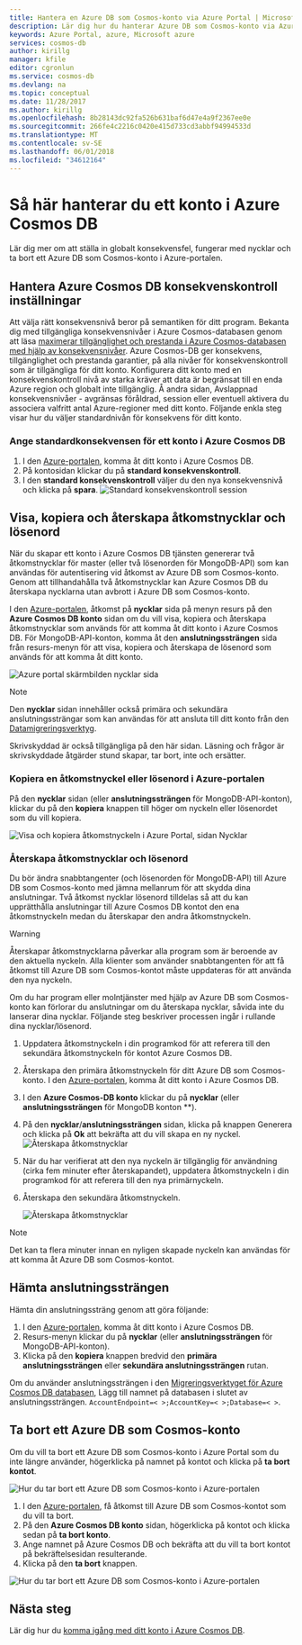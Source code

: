 ```yaml
---
title: Hantera en Azure DB som Cosmos-konto via Azure Portal | Microsoft Docs
description: Lär dig hur du hanterar Azure DB som Cosmos-konto via Azure Portal. Hitta en vägledning om hur du använder Azure-portalen visa, kopiera, ta bort och ha åtkomst till konton.
keywords: Azure Portal, azure, Microsoft azure
services: cosmos-db
author: kirillg
manager: kfile
editor: cgronlun
ms.service: cosmos-db
ms.devlang: na
ms.topic: conceptual
ms.date: 11/28/2017
ms.author: kirillg
ms.openlocfilehash: 8b28143dc92fa526b631baf6d47e4a9f2367ee0e
ms.sourcegitcommit: 266fe4c2216c0420e415d733cd3abbf94994533d
ms.translationtype: MT
ms.contentlocale: sv-SE
ms.lasthandoff: 06/01/2018
ms.locfileid: "34612164"
---
```

# <a name="how-to-manage-an-azure-cosmos-db-account"></a>Så här hanterar du ett konto i Azure Cosmos DB
Lär dig mer om att ställa in globalt konsekvensfel, fungerar med nycklar och ta bort ett Azure DB som Cosmos-konto i Azure-portalen.

## <a id="consistency"></a>Hantera Azure Cosmos DB konsekvenskontroll inställningar
Att välja rätt konsekvensnivå beror på semantiken för ditt program. Bekanta dig med tillgängliga konsekvensnivåer i Azure Cosmos-databasen genom att läsa [maximerar tillgänglighet och prestanda i Azure Cosmos-databasen med hjälp av konsekvensnivåer][consistency]. Azure Cosmos-DB ger konsekvens, tillgänglighet och prestanda garantier, på alla nivåer för konsekvenskontroll som är tillgängliga för ditt konto. Konfigurera ditt konto med en konsekvenskontroll nivå av starka kräver att data är begränsat till en enda Azure region och globalt inte tillgänglig. Å andra sidan, Avslappnad konsekvensnivåer - avgränsas föråldrad, session eller eventuell aktivera du associera valfritt antal Azure-regioner med ditt konto. Följande enkla steg visar hur du väljer standardnivån för konsekvens för ditt konto.

### <a name="to-specify-the-default-consistency-for-an-azure-cosmos-db-account"></a>Ange standardkonsekvensen för ett konto i Azure Cosmos DB
1. I den [Azure-portalen](https://portal.azure.com/), komma åt ditt konto i Azure Cosmos DB.
2. På kontosidan klickar du på **standard konsekvenskontroll**.
3. I den **standard konsekvenskontroll** väljer du den nya konsekvensnivå och klicka på **spara**.
    ![Standard konsekvenskontroll session][5]

## <a id="keys"></a>Visa, kopiera och återskapa åtkomstnycklar och lösenord
När du skapar ett konto i Azure Cosmos DB tjänsten genererar två åtkomstnycklar för master (eller två lösenorden för MongoDB-API) som kan användas för autentisering vid åtkomst av Azure DB som Cosmos-konto. Genom att tillhandahålla två åtkomstnycklar kan Azure Cosmos DB du återskapa nycklarna utan avbrott i Azure DB som Cosmos-konto. 

I den [Azure-portalen](https://portal.azure.com/), åtkomst på **nycklar** sida på menyn resurs på den **Azure Cosmos DB konto** sidan om du vill visa, kopiera och återskapa åtkomstnycklar som används för att komma åt ditt konto i Azure Cosmos DB. För MongoDB-API-konton, komma åt den **anslutningssträngen** sida från resurs-menyn för att visa, kopiera och återskapa de lösenord som används för att komma åt ditt konto.

![Azure portal skärmbilden nycklar sida](./media/manage-account/keys.png)

> [!NOTE]
> Den **nycklar** sidan innehåller också primära och sekundära anslutningssträngar som kan användas för att ansluta till ditt konto från den [Datamigreringsverktyg](import-data.md).
> 
> 

Skrivskyddad är också tillgängliga på den här sidan. Läsning och frågor är skrivskyddade åtgärder stund skapar, tar bort, inte och ersätter.

### <a name="copy-an-access-key-or-password-in-the-azure-portal"></a>Kopiera en åtkomstnyckel eller lösenord i Azure-portalen
På den **nycklar** sidan (eller **anslutningssträngen** för MongoDB-API-konton), klickar du på den **kopiera** knappen till höger om nyckeln eller lösenordet som du vill kopiera.

![Visa och kopiera åtkomstnyckeln i Azure Portal, sidan Nycklar](./media/manage-account/copykeys.png)

### <a name="regenerate-access-keys-and-passwords"></a>Återskapa åtkomstnycklar och lösenord
Du bör ändra snabbtangenter (och lösenorden för MongoDB-API) till Azure DB som Cosmos-konto med jämna mellanrum för att skydda dina anslutningar. Två åtkomst nycklar lösenord tilldelas så att du kan upprätthålla anslutningar till Azure Cosmos DB kontot den ena åtkomstnyckeln medan du återskapar den andra åtkomstnyckeln.

> [!WARNING]
> Återskapar åtkomstnycklarna påverkar alla program som är beroende av den aktuella nyckeln. Alla klienter som använder snabbtangenten för att få åtkomst till Azure DB som Cosmos-kontot måste uppdateras för att använda den nya nyckeln.
> 
> 

Om du har program eller molntjänster med hjälp av Azure DB som Cosmos-konto kan förlorar du anslutningar om du återskapa nycklar, såvida inte du lanserar dina nycklar. Följande steg beskriver processen ingår i rullande dina nycklar/lösenord.

1. Uppdatera åtkomstnyckeln i din programkod för att referera till den sekundära åtkomstnyckeln för kontot Azure Cosmos DB.
2. Återskapa den primära åtkomstnyckeln för ditt Azure DB som Cosmos-konto. I den [Azure-portalen](https://portal.azure.com/), komma åt ditt konto i Azure Cosmos DB.
3. I den **Azure Cosmos-DB konto** klickar du på **nycklar** (eller **anslutningssträngen** för MongoDB konton **).
4. På den **nycklar**/**anslutningssträngen** sidan, klicka på knappen Generera och klicka på **Ok** att bekräfta att du vill skapa en ny nyckel.
    ![Återskapa åtkomstnycklar](./media/manage-account/regenerate-keys.png)
5. När du har verifierat att den nya nyckeln är tillgänglig för användning (cirka fem minuter efter återskapandet), uppdatera åtkomstnyckeln i din programkod för att referera till den nya primärnyckeln.
6. Återskapa den sekundära åtkomstnyckeln.
   
    ![Återskapa åtkomstnycklar](./media/manage-account/regenerate-secondary-key.png)

> [!NOTE]
> Det kan ta flera minuter innan en nyligen skapade nyckeln kan användas för att komma åt Azure DB som Cosmos-kontot.
> 
> 

## <a name="get-the-connection-string"></a>Hämta anslutningssträngen
Hämta din anslutningssträng genom att göra följande: 

1. I den [Azure-portalen](https://portal.azure.com), komma åt ditt konto i Azure Cosmos DB.
2. Resurs-menyn klickar du på **nycklar** (eller **anslutningssträngen** för MongoDB-API-konton).
3. Klicka på den **kopiera** knappen bredvid den **primära anslutningssträngen** eller **sekundära anslutningssträngen** rutan. 

Om du använder anslutningssträngen i den [Migreringsverktyget för Azure Cosmos DB databasen](import-data.md), Lägg till namnet på databasen i slutet av anslutningssträngen. `AccountEndpoint=< >;AccountKey=< >;Database=< >`.

## <a id="delete"></a> Ta bort ett Azure DB som Cosmos-konto
Om du vill ta bort ett Azure DB som Cosmos-konto i Azure Portal som du inte längre använder, högerklicka på namnet på kontot och klicka på **ta bort kontot**.

![Hur du tar bort ett Azure DB som Cosmos-konto i Azure-portalen](./media/manage-account/deleteaccount.png)

1. I den [Azure-portalen](https://portal.azure.com/), få åtkomst till Azure DB som Cosmos-kontot som du vill ta bort.
2. På den **Azure Cosmos DB konto** sidan, högerklicka på kontot och klicka sedan på **ta bort konto**. 
3. Ange namnet på Azure Cosmos DB och bekräfta att du vill ta bort kontot på bekräftelsesidan resulterande.
4. Klicka på den **ta bort** knappen.

![Hur du tar bort ett Azure DB som Cosmos-konto i Azure-portalen](./media/manage-account/delete-account-confirm.png)

## <a id="next"></a>Nästa steg
Lär dig hur du [komma igång med ditt konto i Azure Cosmos DB](http://go.microsoft.com/fwlink/p/?LinkId=402364).

<!--Image references-->
[5]: ./media/manage-account/documentdb_change_consistency-1.png

<!--Reference style links - using these makes the source content way more readable than using inline links-->
[bcdr]: https://azure.microsoft.com/documentation/articles/best-practices-availability-paired-regions/
[consistency]: consistency-levels.md
[azureregions]: https://azure.microsoft.com/regions/#services
[offers]: https://azure.microsoft.com/pricing/details/cosmos-db/
